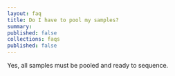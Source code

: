 ```yaml
---
layout: faq
title: Do I have to pool my samples?
summary:
published: false
collections: faqs
published: false
---
```


Yes, all samples must be pooled and ready to sequence.
